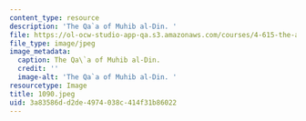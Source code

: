 ```yaml
---
content_type: resource
description: 'The Qa`a of Muhib al-Din. '
file: https://ol-ocw-studio-app-qa.s3.amazonaws.com/courses/4-615-the-architecture-of-cairo-spring-2002/3a83586dd2de4974038c414f31b86022_1090.jpeg
file_type: image/jpeg
image_metadata:
  caption: The Qa\`a of Muhib al-Din.
  credit: ''
  image-alt: 'The Qa`a of Muhib al-Din. '
resourcetype: Image
title: 1090.jpeg
uid: 3a83586d-d2de-4974-038c-414f31b86022
---
```

